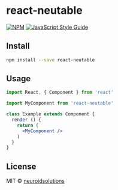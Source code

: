 # react-neutable

> 

[![NPM](https://img.shields.io/npm/v/react-neutable.svg)](https://www.npmjs.com/package/react-neutable) [![JavaScript Style Guide](https://img.shields.io/badge/code_style-standard-brightgreen.svg)](https://standardjs.com)

## Install

```bash
npm install --save react-neutable
```

## Usage

```jsx
import React, { Component } from 'react'

import MyComponent from 'react-neutable'

class Example extends Component {
  render () {
    return (
      <MyComponent />
    )
  }
}
```

## License

MIT © [neuroidsolutions](https://github.com/neuroidsolutions)
